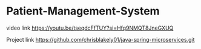 # Patient-Management-System
video link https://youtu.be/tseqdcFfTUY?si=Hfq9NMQT8JneGXUQ

Project link https://github.com/chrisblakely01/java-spring-microservices.git
